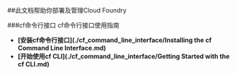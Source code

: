 ##此文档帮助你部署及管理Cloud Foundry

###cf命令行接口
cf命令行接口使用指南

* **[安装cf命令行接口](./cf_command_line_interface/Installing the cf Command Line Interface.md)**
* **[开始使用cf CLI](./cf_command_line_interface/Getting Started with the cf CLI.md)**
